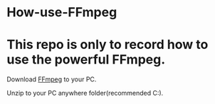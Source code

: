 # How-use-FFmpeg

# This repo is only to record how to use the powerful FFmpeg.

Download [FFmpeg](https://github.com/FFmpeg/FFmpeg/releases) to your PC.

Unzip to your PC anywhere folder(recommended C:\).

